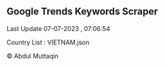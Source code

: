 

## Google Trends Keywords Scraper 
 
Last Update 07-07-2023 , 07:06:54

Country List :
VIETNAM.json



© Abdul Muttaqin 
